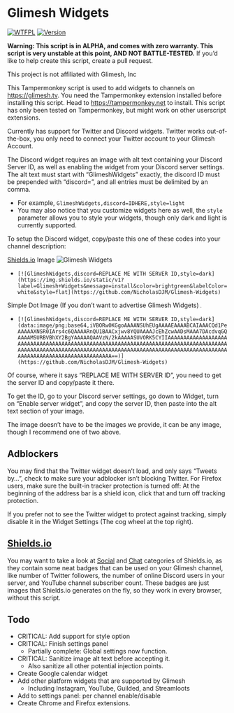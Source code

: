 # Glimesh Widgets

[![WTFPL](https://img.shields.io/github/license/NicholasDJM/Glimesh-Widgets)](http://www.wtfpl.net/about/) [![Version](https://img.shields.io/github/package-json/v/NicholasDJM/Glimesh-Widgets)](http://github.com/NicholasDJM/Glimesh-Widgets/releases)

**Warning: This script is in ALPHA, and comes with zero warranty. This script is very unstable at this point, AND NOT BATTLE-TESTED.** If you’d like to help create this script, create a pull request.

This project is not affiliated with Glimesh, Inc

This Tampermonkey script is used to add widgets to channels on https://glimesh.tv. You need the Tampermonkey extension installed before installing this script. Head to https://tampermonkey.net to install. This script has only been tested on Tampermonkey, but might work on other userscript extensions.

Currently has support for Twitter and Discord widgets. Twitter works out-of-the-box, you only need to connect your Twitter account to your Glimesh Account.

The Discord widget requires an image with alt text containing your Discord Server ID, as well as enabling the widget from your Discord server settings. The alt text must start with “GlimeshWidgets” exactly, the discord ID must be prepended with “discord=”, and all entries must be delimited by an comma.

- For example, `GlimeshWidgets,discord=IDHERE,style=light`
- You may also notice that you customize widgets here as well, the `style` parameter allows you to style your widgets, though only dark and light is currently supported.

To setup the Discord widget, copy/paste this one of these codes into your channel description:

[Shields.io](https://shields.io) Image ![Glimesh Widgets](https://img.shields.io/static/v1?label=Glimesh+Widgets&message=install&color=brightgreen&labelColor=white&style=flat)

- `[![GlimeshWidgets,discord=REPLACE ME WITH SERVER ID,style=dark](https://img.shields.io/static/v1?label=Glimesh+Widgets&message=install&color=brightgreen&labelColor=white&style=flat](https://github.com/NicholasDJM/Glimesh-Widgets)`

Simple Dot Image (If you don’t want to advertise Glimesh Widgets) [![GlimeshWidgets,discord=REPLACE ME WITH SERVER ID](data:image/png;base64,iVBORw0KGgoAAAANSUhEUgAAAAEAAAABCAIAAACQd1PeAAAAAXNSR0IArs4c6QAAAARnQU1BAACxjwv8YQUAAAAJcEhZcwAADsMAAA7DAcdvqGQAAAAMSURBVBhXY2BgYAAAAAQAAVzN/2kAAAAASUVORK5CYIIAAAAAAAAAAAAAAAAAAAAAAAAAAAAAAAAAAAAAAAAAAAAAAAAAAAAAAAAAAAAAAAAAAAAAAAAAAAAAAAAAAAAAAAAAAAAAAAAAAAAAAAAAAAAAAAAAAAAAAAAAAAAAAAAAAAAAAAAAAAAAAAAAAAAAAAAAAAAAAAAAAAAAAAAAAAAAAAAAAAAAAA==)](https://github.com/NicholasDJM/glimeshwidgets)

- `[![GlimeshWidgets,discord=REPLACE ME WITH SERVER ID,style=dark](data:image/png;base64,iVBORw0KGgoAAAANSUhEUgAAAAEAAAABCAIAAACQd1PeAAAAAXNSR0IArs4c6QAAAARnQU1BAACxjwv8YQUAAAAJcEhZcwAADsMAAA7DAcdvqGQAAAAMSURBVBhXY2BgYAAAAAQAAVzN/2kAAAAASUVORK5CYIIAAAAAAAAAAAAAAAAAAAAAAAAAAAAAAAAAAAAAAAAAAAAAAAAAAAAAAAAAAAAAAAAAAAAAAAAAAAAAAAAAAAAAAAAAAAAAAAAAAAAAAAAAAAAAAAAAAAAAAAAAAAAAAAAAAAAAAAAAAAAAAAAAAAAAAAAAAAAAAAAAAAAAAAAAAAAAAAAAAAAAAA==)](https://github.com/NicholasDJM/Glimesh-Widgets)`

Of course, where it says “REPLACE ME WITH SERVER ID”, you need to get the server ID and copy/paste it there.

To get the ID, go to your Discord server settings, go down to Widget, turn on “Enable server widget”, and copy the server ID, then paste into the alt text section of your image.

The image doesn’t have to be the images we provide, it can be any image, though I recommend one of two above.

## Adblockers

You may find that the Twitter widget doesn’t load, and only says “Tweets by…”, check to make sure your adblocker isn’t blocking Twitter. For Firefox users, make sure the built-in tracker protection is turned off: At the beginning of the address bar is a shield icon, click that and turn off tracking protection.

If you prefer not to see the Twitter widget to protect against tracking, simply disable it in the Widget Settings (The cog wheel at the top right).

## [Shields.io](https://shields.io)

You may want to take a look at [Social](https://shields.io/category/social) and [Chat](https://shields.io/category/chat) categories of Shields.io, as they contain some neat badges that can be used on your Glimesh channel, like number of Twitter followers, the number of online Discord users in your server, and YouTube channel subscriber count. These badges are just images that Shields.io generates on the fly, so they work in every browser, without this script.

## Todo

- CRITICAL: Add support for style option
- CRITICAL: Finish settings panel
	- Partially complete: Global settings now function.
- CRITICAL: Sanitize image alt text before accepting it.
  - Also sanitize all other potential injection points.
- Create Google calendar widget
- Add other platform widgets that are supported by Glimesh
  - Including Instagram, YouTube, Guilded, and Streamloots
- Add to settings panel: per channel enable/disable
- Create Chrome and Firefox extensions.